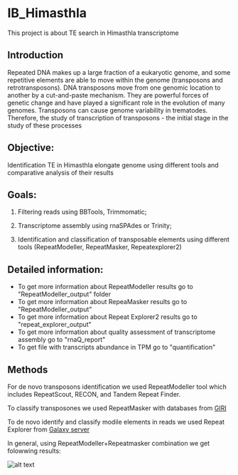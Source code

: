 # IB_Himasthla
This project is about TE search in Himasthla transcriptome

## Introduction
Repeated DNA makes up a large fraction of a eukaryotic genome, and some repetitive elements are able to move within the genome (transposons and retrotransposons). DNA transposons move from one genomic location to another by a cut-and-paste mechanism. They are powerful forces of genetic change and have played a significant role in the evolution of many genomes.
Transposons can cause genome variability in trematodes. Therefore, the study of transcription of transposons - the initial stage in the study of these processes

## Objective:
Identification TE in Himasthla elongate genome using different tools and comparative analysis of their results

## Goals:

1. Filtering reads using BBTools, Trimmomatic;

2. Transcriptome assembly using rnaSPAdes or Trinity;

3. Identification and classification of transposable elements using different tools (RepeatModeller, RepeatMasker, Repeatexplorer2)

## Detailed information:

* To get more information about RepeatModeller results go to "RepeatModeller_output" folder
* To get more information about RepeaMasker results go to "RepeatModeller_output"
* To get more information about Repeat Explorer2 results go to "repeat_explorer_output"
* To get more information about quality assessment of transcriptome assembly go to "rnaQ_report"
* To get file with transcripts abundance in TPM go to "quantification"

## Methods

For de novo transposons identification we used RepeatModeller tool which includes RepeatScout, RECON, and Tandem Repeat Finder.

To classify transposones we used RepeatMasker with databases from [GIRI](https://www.girinst.org/repbase/)

To de novo identify and classify modile elements in reads we used Repeat Explorer from [Galaxy server](http://repeatexplorer.org/)

In general, using RepeatModeller+Repeatmasker combination we get folowwing results:

![alt text](Counts.png)
